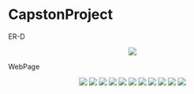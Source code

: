 # CapstonProject
ER-D
<p align="center">
  <img src="https://github.com/moyoungjun/CapstonProject/assets/74341950/052d7796-b12b-4c09-967d-1fdcd5d6b0c8">
</p>
WebPage
<p align="center">
  <img src="https://user-images.githubusercontent.com/74341950/178946608-cde089c6-af1c-4f64-8de8-d86e13cf3847.png">
  <img src="https://user-images.githubusercontent.com/74341950/178946585-ffa80098-4c4a-44ae-86ef-29d7d767c5e6.png">
  <img src="https://user-images.githubusercontent.com/74341950/178946588-6222a08c-4d5a-47a8-b429-ebef07b3879a.png">
  <img src="https://user-images.githubusercontent.com/74341950/178947334-8ae292ce-9142-4d66-9dbe-826560991cd1.png">
  <img src="https://user-images.githubusercontent.com/74341950/178946592-7bce54fc-4d34-4ed2-9af1-f2a25411f1d4.png">
  <img src="https://user-images.githubusercontent.com/74341950/178946593-76fd8453-5138-47b9-b80a-bf3bfaee5ca5.png">
  <img src="https://user-images.githubusercontent.com/74341950/178946597-9cb0e60b-faa2-4a68-9171-7b936ea4a7f2.png">
  <img src="https://user-images.githubusercontent.com/74341950/178946602-b069a017-e313-4502-8db0-fdbf24201df6.png">
  <img src="https://user-images.githubusercontent.com/74341950/178946605-dfe4f86e-ff33-4e73-baaf-0fae07a7a8bb.png">
  <img src="https://user-images.githubusercontent.com/74341950/178946606-c98172c4-f576-43f1-b5dc-b7c52e260969.png">
    <img src="https://github.com/moyoungjun/CapstonProject/assets/74341950/09929b08-de65-4d8b-9e9e-f4c50fc57c54">
</p>



